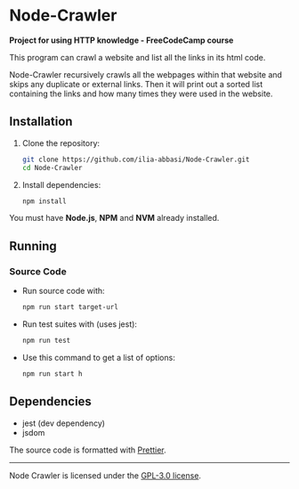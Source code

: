 # Node-Crawler
**Project for using HTTP knowledge - FreeCodeCamp course**

This program can crawl a website and list all the links in its html code.

Node-Crawler recursively crawls all the webpages within that website and
skips any duplicate or external links. Then it will print out a sorted list
containing the links and how many times they were used in the website.

## Installation

1. Clone the repository:
   ```sh
   git clone https://github.com/ilia-abbasi/Node-Crawler.git
   cd Node-Crawler
   ```
2. Install dependencies:
   ```sh
   npm install
   ```

You must have **Node.js**, **NPM** and **NVM** already installed.

## Running

### Source Code

- Run source code with:
   ```sh
   npm run start target-url
   ```

- Run test suites with (uses jest):
   ```sh
   npm run test
   ```

- Use this command to get a list of options:
  ```sh
  npm run start h
  ```

## Dependencies

- jest (dev dependency)
- jsdom

The source code is formatted with [Prettier](https://prettier.io/).


---


Node Crawler is licensed under the [GPL-3.0 license](https://github.com/ilia-abbasi/Node-Crawler/blob/main/LICENSE).
